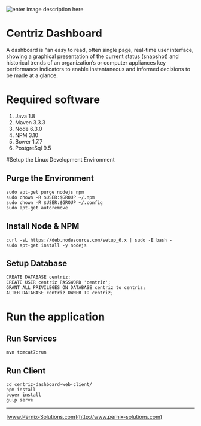 ![enter image description here](http://www.ppc-essentials.com/wp-content/uploads/2014/03/Analytics-Dashboard-700x300.jpg)

Centriz Dashboard
===================
A dashboard is "an easy to read, often single page, real-time user interface, showing a graphical presentation of the current status (snapshot) and historical trends of an organization’s or computer appliances key performance indicators to enable instantaneous and informed decisions to be made at a glance.

# Required software
1. Java 1.8
2. Maven 3.3.3
3. Node 6.3.0
4. NPM 3.10
5. Bower 1.7.7
6. PostgreSql 9.5

#Setup the Linux Development Environment

## Purge the Environment
    sudo apt-get purge nodejs npm
    sudo chown -R $USER:$GROUP ~/.npm
    sudo chown -R $USER:$GROUP ~/.config
    sudo apt-get autoremove

## Install Node & NPM
    curl -sL https://deb.nodesource.com/setup_6.x | sudo -E bash -
    sudo apt-get install -y nodejs

## Setup Database
    CREATE DATABASE centriz;
    CREATE USER centriz PASSWORD 'centriz';
    GRANT ALL PRIVILEGES ON DATABASE centriz to centriz;
    ALTER DATABASE centriz OWNER TO centriz;
# Run the application
## Run Services

    mvn tomcat7:run

## Run Client

    cd centriz-dashboard-web-client/
    npm install
    bower install
    gulp serve

---
[www.Pernix-Solutions.com](http://www.pernix-solutions.com)


